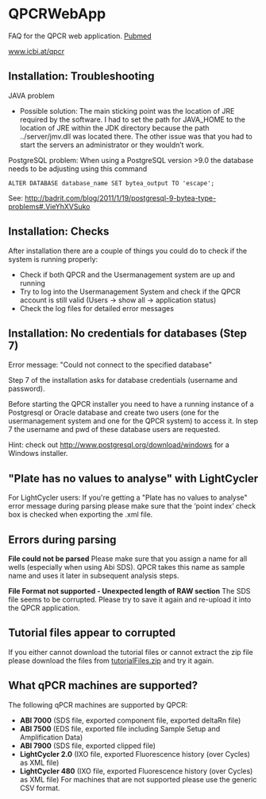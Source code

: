 # QPCRWebApp
FAQ for the QPCR web application. [Pubmed](http://www.pubmed.org/19712446)

www.icbi.at/qpcr


## Installation: Troubleshooting
JAVA problem
* Possible solution:
The main sticking point was the location of JRE required by the software. I had to set the path for JAVA_HOME to the location of JRE within the JDK directory because the path ../server/jmv.dll was located there. The other issue was that you had to start the servers an administrator or they wouldn’t work.

PostgreSQL problem:
When using a PostgreSQL version >9.0 the database needs to be adjusting using this command
```
ALTER DATABASE database_name SET bytea_output TO 'escape';
```
See: http://badrit.com/blog/2011/1/19/postgresql-9-bytea-type-problems#.VieYhXVSuko

## Installation: Checks
After installation there are a couple of things you could do to check if the system is running properly:
* Check if both QPCR and the Usermanagement system are up and running
* Try to log into the Usermanagement System and check if the QPCR account is still valid (Users -> show all -> application status)
* Check the log files for detailed error messages

## Installation: No credentials for databases (Step 7)
Error message: "Could not connect to the specified database"

Step 7 of the installation asks for database credentials (username and password).

Before starting the QPCR installer you need to have a running instance of a Postgresql or Oracle database and create two users (one for the usermanagement system and one for the QPCR system) to access it. In step 7 the username and pwd of these database users are requested.

Hint: check out
http://www.postgresql.org/download/windows
for a Windows installer.

## "Plate has no values to analyse" with LightCycler
For LightCycler users:
If you're getting a "Plate has no values to analyse" error message during parsing please make sure that the 
‘point index’ check box is checked when exporting the .xml file.

## Errors during parsing
**File could not be parsed**
Please make sure that you assign a name for all wells (especially when using Abi SDS). QPCR takes this name as sample name and uses it later in subsequent analysis steps.

**File Format not supported - Unexpected length of RAW section**
The SDS file seems to be corrupted. Please try to save it again and re-upload it into the QPCR application.

## Tutorial files appear to corrupted
If you either cannot download the tutorial files or cannot extract the zip file please download the files from
[tutorialFiles.zip](http://icbi.at/software/qpcr/downloads/tutorialFiles.zip)
and try it again.

## What qPCR machines are supported?
The following qPCR machines are supported by QPCR:
* **ABI 7000** (SDS file, exported component file, exported deltaRn file)
* **ABI 7500** (EDS file, exported file including Sample Setup and Amplification Data)
* **ABI 7900** (SDS file, exported clipped file)
* **LightCycler 2.0** (IXO file, exported Fluorescence history (over Cycles) as XML file)
* **LightCycler 480** (IXO file, exported Fluorescence history (over Cycles) as XML file)
For machines that are not supported please use the generic CSV format.

## 

